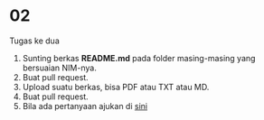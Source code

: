 # 02
Tugas ke dua 


1. Sunting berkas **README.md** pada folder masing-masing yang bersuaian NIM-nya.
2. Buat pull request.
3. Upload suatu berkas, bisa PDF atau TXT atau MD.
4. Buat pull request.
5. Bila ada pertanyaan ajukan di [sini](https://github.com/dudung/nt6094-01-2022-1/issues/3)
